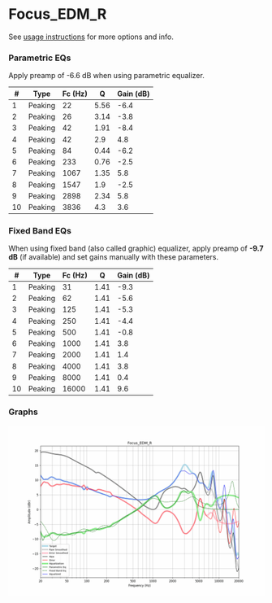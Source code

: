 # Focus_EDM_R
See [usage instructions](https://github.com/jaakkopasanen/AutoEq#usage) for more options and info.

### Parametric EQs
Apply preamp of -6.6 dB when using parametric equalizer.

|   # | Type    |   Fc (Hz) |    Q |   Gain (dB) |
|-----|---------|-----------|------|-------------|
|   1 | Peaking |        22 | 5.56 |        -6.4 |
|   2 | Peaking |        26 | 3.14 |        -3.8 |
|   3 | Peaking |        42 | 1.91 |        -8.4 |
|   4 | Peaking |        42 | 2.9  |         4.8 |
|   5 | Peaking |        84 | 0.44 |        -6.2 |
|   6 | Peaking |       233 | 0.76 |        -2.5 |
|   7 | Peaking |      1067 | 1.35 |         5.8 |
|   8 | Peaking |      1547 | 1.9  |        -2.5 |
|   9 | Peaking |      2898 | 2.34 |         5.8 |
|  10 | Peaking |      3836 | 4.3  |         3.6 |

### Fixed Band EQs
When using fixed band (also called graphic) equalizer, apply preamp of **-9.7 dB** (if available) and set gains manually with these parameters.

|   # | Type    |   Fc (Hz) |    Q |   Gain (dB) |
|-----|---------|-----------|------|-------------|
|   1 | Peaking |        31 | 1.41 |        -9.3 |
|   2 | Peaking |        62 | 1.41 |        -5.6 |
|   3 | Peaking |       125 | 1.41 |        -5.3 |
|   4 | Peaking |       250 | 1.41 |        -4.4 |
|   5 | Peaking |       500 | 1.41 |        -0.8 |
|   6 | Peaking |      1000 | 1.41 |         3.8 |
|   7 | Peaking |      2000 | 1.41 |         1.4 |
|   8 | Peaking |      4000 | 1.41 |         3.8 |
|   9 | Peaking |      8000 | 1.41 |         0.4 |
|  10 | Peaking |     16000 | 1.41 |         9.6 |

### Graphs
![](./Focus_EDM_R.png)
